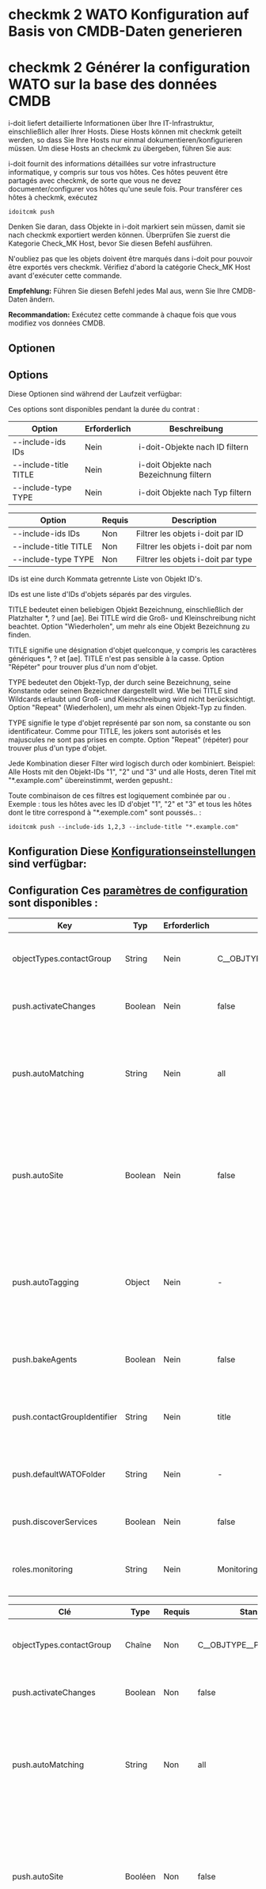<!-- TRANSLATED by md-translate -->
# checkmk 2 WATO Konfiguration auf Basis von CMDB-Daten generieren

# checkmk 2 Générer la configuration WATO sur la base des données CMDB

i-doit liefert detaillierte Informationen über Ihre IT-Infrastruktur, einschließlich aller Ihrer Hosts. Diese Hosts können mit checkmk geteilt werden, so dass Sie Ihre Hosts nur einmal dokumentieren/konfigurieren müssen. Um diese Hosts an checkmk zu übergeben, führen Sie aus:

i-doit fournit des informations détaillées sur votre infrastructure informatique, y compris sur tous vos hôtes. Ces hôtes peuvent être partagés avec checkmk, de sorte que vous ne devez documenter/configurer vos hôtes qu'une seule fois. Pour transférer ces hôtes à checkmk, exécutez

```
idoitcmk push
```

Denken Sie daran, dass Objekte in i-doit markiert sein müssen, damit sie nach checkmk exportiert werden können. Überprüfen Sie zuerst die Kategorie Check_MK Host, bevor Sie diesen Befehl ausführen.

N'oubliez pas que les objets doivent être marqués dans i-doit pour pouvoir être exportés vers checkmk. Vérifiez d'abord la catégorie Check_MK Host avant d'exécuter cette commande.

**Empfehlung:** Führen Sie diesen Befehl jedes Mal aus, wenn Sie Ihre CMDB-Daten ändern.

**Recommandation:** Exécutez cette commande à chaque fois que vous modifiez vos données CMDB.

## Optionen

## Options

Diese Optionen sind während der Laufzeit verfügbar:

Ces options sont disponibles pendant la durée du contrat :

| Option | Erforderlich | Beschreibung |
| --- | --- | --- |
| --include-ids IDs | Nein | i-doit-Objekte nach ID filtern |
| --include-title TITLE | Nein | i-doit Objekte nach Bezeichnung filtern |
| --include-type TYPE | Nein | i-doit Objekte nach Typ filtern |

| Option | Requis | Description |
| --- | --- | --- |
| --include-ids IDs | Non | Filtrer les objets i-doit par ID |
| --include-title TITLE | Non | Filtrer les objets i-doit par nom |
| --include-type TYPE | Non | Filtrer les objets i-doit par type |

IDs ist eine durch Kommata getrennte Liste von Objekt ID's.

IDs est une liste d'IDs d'objets séparés par des virgules.

TITLE bedeutet einen beliebigen Objekt Bezeichnung, einschließlich der Platzhalter *, ? und [ae]. Bei TITLE wird die Groß- und Kleinschreibung nicht beachtet. Option "Wiederholen", um mehr als eine Objekt Bezeichnung zu finden.

TITLE signifie une désignation d'objet quelconque, y compris les caractères génériques *, ? et [ae]. TITLE n'est pas sensible à la casse. Option "Répéter" pour trouver plus d'un nom d'objet.

TYPE bedeutet den Objekt-Typ, der durch seine Bezeichnung, seine Konstante oder seinen Bezeichner dargestellt wird. Wie bei TITLE sind Wildcards erlaubt und Groß- und Kleinschreibung wird nicht berücksichtigt. Option "Repeat" (Wiederholen), um mehr als einen Objekt-Typ zu finden.

TYPE signifie le type d'objet représenté par son nom, sa constante ou son identificateur. Comme pour TITLE, les jokers sont autorisés et les majuscules ne sont pas prises en compte. Option "Repeat" (répéter) pour trouver plus d'un type d'objet.

Jede Kombination dieser Filter wird logisch durch oder kombiniert. Beispiel: Alle Hosts mit den Objekt-IDs "1", "2" und "3" und alle Hosts, deren Titel mit "*.example.com" übereinstimmt, werden gepusht.:

Toute combinaison de ces filtres est logiquement combinée par ou . Exemple : tous les hôtes avec les ID d'objet "1", "2" et "3" et tous les hôtes dont le titre correspond à "*.exemple.com" sont poussés.. :

```
idoitcmk push --include-ids 1,2,3 --include-title "*.example.com"
```

## Konfiguration Diese [Konfigurationseinstellungen](./checkmk2-konfiguration.md) sind verfügbar:

## Configuration Ces [paramètres de configuration](./checkmk2-konfiguration.md) sont disponibles :

| Key | Typ | Erforderlich | Standard | Beschreibung |
| --- | --- | --- | --- | --- |
| objectTypes.contactGroup | String | Nein | C__OBJTYPE__PERSON_GROUP | Kontaktgruppen sind durch diesen Typ gekennzeichnet (Konstante verwenden!) |
| push.activateChanges | Boolean | Nein | false | Aktivieren Sie alle Änderungen mit Ausnahme der "foreign changes" |
| push.autoMatching | String | Nein | all | Deaktivieren Sie autoTagging (none), suchen Sie nur nach der ersten Übereinstimmung (first) oder versuchen Sie, alle Ausdrücke zu finden (all) |
| push.autoSite | Boolean | Nein | false | In einer Umgebung mit mehreren Standorten wird jeder Host von einem Standort überwacht. Mit dem Wert "Standort" kann ein Standort automatisch anhand des Standortpfades identifiziert werden. |
| push.autoTagging | Object | Nein | -   | Fügen Sie Host Tags dynamisch auf der Grundlage von Objektinformationen hinzu, die mit regulären Ausdrücken übereinstimmen; siehe Abschnitt "Auto-Tagging". |
| push.bakeAgents | Boolean | Nein | false | Automatisches erstellen "Bake" von Agenten; keine Verteilung von Agenten |
| push.contactGroupIdentifier | String | Nein | title | Sammeln von Kontaktgruppen nach ihren Objekttiteln (title) oder nach ihren LDAP-DNs (ldap) |
| push.defaultWATOFolder | String | Nein | -   | Hosts in diesen Ordner verschieben, falls nicht festgelegt; leerer Wert bedeutet Hauptordner |
| push.discoverServices | Boolean | Nein | false | Suchen Sie nach Diensten auf neuen/geänderten Hosts |
| roles.monitoring | String | Nein | Monitoring | i-doit-Rolle für Kontaktgruppen, die bei Kontaktzuweisungen verwendet werden |

| Clé | Type | Requis | Standard | Description |
| --- | --- | --- | --- | --- |
| objectTypes.contactGroup | Chaîne | Non | C__OBJTYPE__PERSON_GROUP | Les groupes de contacts sont identifiés par ce type (utiliser une constante !) |
| push.activateChanges | Boolean | Non | false | Activer toutes les modifications à l'exception des "foreign changes" |
| push.autoMatching | String | Non | all | Désactiver l'autoTagging (none), rechercher uniquement la première correspondance (first) ou essayer de trouver toutes les expressions (all) |
| push.autoSite | Booléen | Non | false | Dans un environnement multi-sites, chaque hôte est surveillé par un site. La valeur "site" permet d'identifier automatiquement un site à l'aide du chemin d'accès au site. |
| push.autoTagging | Object | Non | - | Ajoutez dynamiquement des balises d'hôte en fonction des informations d'objet qui correspondent à des expressions régulières ; voir la section "Auto-tagging". |
| push.bakeAgents | Boolean | Non | false | Créer automatiquement des agents "bake" ; pas de distribution d'agents |
| push.contactGroupIdentifier | Chaîne | Non | title | Collecte des groupes de contacts selon leur titre d'objet (title) ou selon leur DN LDAP (ldap) |
| push.defaultWATOFolder | Chaîne | Non | - | Déplacer les hôtes vers ce dossier s'il n'est pas défini ; une valeur vide signifie dossier principal |
| push.discoverServices | Boolean | Non | false | Rechercher des services sur des hôtes nouveaux/modifiés |
| roles.monitoring | Chaîne | Non | Monitoring | Rôle i-doit pour les groupes de contacts utilisés lors des assignations de contacts |